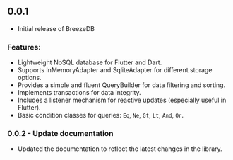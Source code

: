 ## 0.0.1

- Initial release of BreezeDB

### Features:

* Lightweight NoSQL database for Flutter and Dart.
* Supports InMemoryAdapter and SqliteAdapter for different storage options.
* Provides a simple and fluent QueryBuilder for data filtering and sorting.
* Implements transactions for data integrity.
* Includes a listener mechanism for reactive updates (especially useful in Flutter).
* Basic condition classes for queries: `Eq`, `Ne`, `Gt`, `Lt`, `And`, `Or`.



### 0.0.2 - Update documentation

- Updated the documentation to reflect the latest changes in the library.